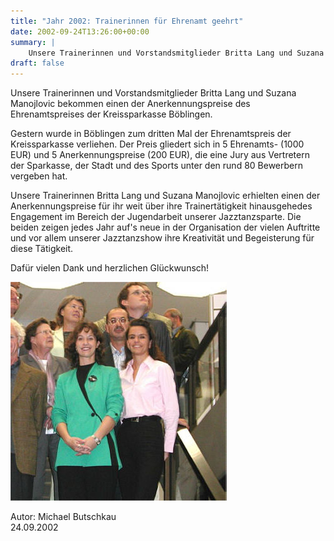 ```yaml
---
title: "Jahr 2002: Trainerinnen für Ehrenamt geehrt"
date: 2002-09-24T13:26:00+00:00
summary: |
    Unsere Trainerinnen und Vorstandsmitglieder Britta Lang und Suzana Manojlovic bekommen einen der Anerkennungspreise des Ehrenamtspreises der Kreissparkasse Böblingen.
draft: false
---
```


Unsere Trainerinnen und Vorstandsmitglieder Britta Lang und Suzana Manojlovic bekommen einen der Anerkennungspreise des Ehrenamtspreises der Kreissparkasse Böblingen.

Gestern wurde in Böblingen zum dritten Mal der Ehrenamtspreis der Kreissparkasse verliehen. Der Preis gliedert sich in 5 Ehrenamts- (1000 EUR) und 5 Anerkennungspreise (200 EUR), die eine Jury aus Vertretern der Sparkasse, der Stadt und des Sports unter den rund 80 Bewerbern vergeben hat.

Unsere Trainerinnen Britta Lang und Suzana Manojlovic erhielten einen der Anerkennungspreise für ihr weit über ihre Trainertätigkeit hinausgehedes Engagement im Bereich der Jugendarbeit unserer Jazztanzsparte. Die beiden zeigen jedes Jahr auf's neue in der Organisation der vielen Auftritte und vor allem unserer Jazztanzshow ihre Kreativität und Begeisterung für diese Tätigkeit.

Dafür vielen Dank und herzlichen Glückwunsch!

![Ehrung](020924.jpg)

Autor: Michael Butschkau  
 24.09.2002


